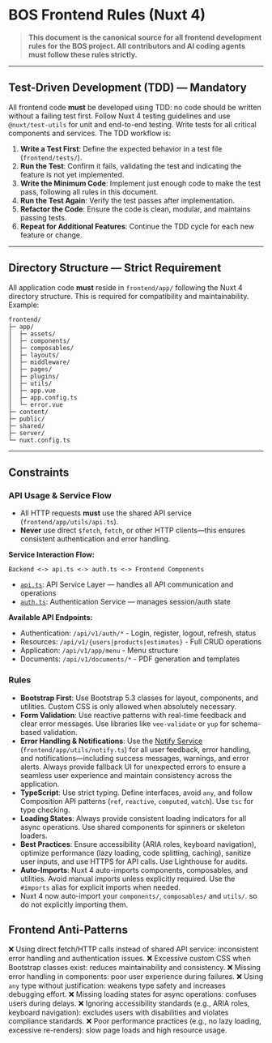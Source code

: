 # BOS Frontend Rules (Nuxt 4)

> **This document is the canonical source for all frontend development rules for the BOS project. All contributors and AI coding agents must follow these rules strictly.**

---

## Test-Driven Development (TDD) — Mandatory

All frontend code **must** be developed using TDD: no code should be written without a failing test first. Follow Nuxt 4 testing guidelines and use `@nuxt/test-utils` for unit and end-to-end testing. Write tests for all critical components and services. The TDD workflow is:

1. **Write a Test First**: Define the expected behavior in a test file (`frontend/tests/`).
2. **Run the Test**: Confirm it fails, validating the test and indicating the feature is not yet implemented.
3. **Write the Minimum Code**: Implement just enough code to make the test pass, following all rules in this document.
4. **Run the Test Again**: Verify the test passes after implementation.
5. **Refactor the Code**: Ensure the code is clean, modular, and maintains passing tests.
6. **Repeat for Additional Features**: Continue the TDD cycle for each new feature or change.

---

## Directory Structure — Strict Requirement

All application code **must** reside in `frontend/app/` following the Nuxt 4 directory structure. This is required for compatibility and maintainability. Example:

```plaintext
frontend/
├─ app/
│  ├─ assets/
│  ├─ components/
│  ├─ composables/
│  ├─ layouts/
│  ├─ middleware/
│  ├─ pages/
│  ├─ plugins/
│  ├─ utils/
│  ├─ app.vue
│  ├─ app.config.ts
│  └─ error.vue
├─ content/
├─ public/
├─ shared/
├─ server/
└─ nuxt.config.ts
```

---

## Constraints

### API Usage & Service Flow

- All HTTP requests **must** use the shared API service (`frontend/app/utils/api.ts`).
- **Never** use direct `$fetch`, `fetch`, or other HTTP clients—this ensures consistent authentication and error handling.

**Service Interaction Flow:**

```text
Backend <-> api.ts <-> auth.ts <-> Frontend Components
```

- [`api.ts`](../api/README.md): API Service Layer — handles all API communication and operations
- [`auth.ts`](../auth/README.md): Authentication Service — manages session/auth state

**Available API Endpoints:**
- Authentication: `/api/v1/auth/*` - Login, register, logout, refresh, status
- Resources: `/api/v1/{users|products|estimates}` - Full CRUD operations
- Application: `/api/v1/app/menu` - Menu structure
- Documents: `/api/v1/documents/*` - PDF generation and templates

### Rules

- **Bootstrap First**: Use Bootstrap 5.3 classes for layout, components, and utilities. Custom CSS is only allowed when absolutely necessary.
- **Form Validation**: Use reactive patterns with real-time feedback and clear error messages. Use libraries like `vee-validate` or `yup` for schema-based validation.
- **Error Handling & Notifications**: Use the [Notify Service](../api/error.md) (`frontend/app/utils/notify.ts`) for all user feedback, error handling, and notifications—including success messages, warnings, and error alerts. Always provide fallback UI for unexpected errors to ensure a seamless user experience and maintain consistency across the application.
- **TypeScript**: Use strict typing. Define interfaces, avoid `any`, and follow Composition API patterns (`ref`, `reactive`, `computed`, `watch`). Use `tsc` for type checking.
- **Loading States**: Always provide consistent loading indicators for all async operations. Use shared components for spinners or skeleton loaders.
- **Best Practices**: Ensure accessibility (ARIA roles, keyboard navigation), optimize performance (lazy loading, code splitting, caching), sanitize user inputs, and use HTTPS for API calls. Use Lighthouse for audits.
- **Auto-Imports**: Nuxt 4 auto-imports components, composables, and utilities. Avoid manual imports unless explicitly required. Use the `#imports` alias for explicit imports when needed.
- Nuxt 4 now auto-import your `components/`, `composables/` and `utils/`. so do not explicitly importing them.

## Frontend Anti-Patterns

❌ Using direct fetch/HTTP calls instead of shared API service: inconsistent error handling and authentication issues.
❌ Excessive custom CSS when Bootstrap classes exist: reduces maintainability and consistency.
❌ Missing error handling in components: poor user experience during failures.
❌ Using `any` type without justification: weakens type safety and increases debugging effort.
❌ Missing loading states for async operations: confuses users during delays.
❌ Ignoring accessibility standards (e.g., ARIA roles, keyboard navigation): excludes users with disabilities and violates compliance standards.
❌ Poor performance practices (e.g., no lazy loading, excessive re-renders): slow page loads and high resource usage.

